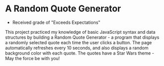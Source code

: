 # A Random Quote Generator 
- Received grade of "Exceeds Expectations"

This project practiced my knowledge of basic JavaScript syntax and data structures by building a Random Quote Generator - a program that displays a randomly selected quote each time the user clicks a button. The page automatically refreshes every 10 seconds, and also displays a random background color with each quote. The quotes have a Star Wars theme - May the force be with you!
